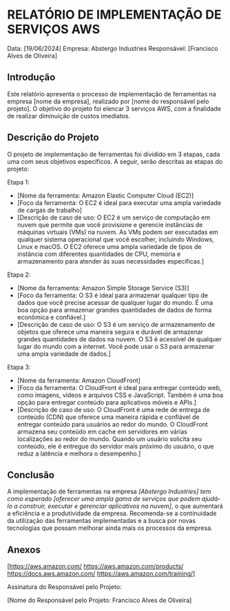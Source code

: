 # RELATÓRIO DE IMPLEMENTAÇÃO DE SERVIÇOS AWS

Data: [19/06/2024]
Empresa: Abstergo Industries 
Responsável: [Francisco Alves de Oliveira]

## Introdução
Este relatório apresenta o processo de implementação de ferramentas na empresa [nome da empresa], realizado por [nome do responsável pelo projeto]. O objetivo do projeto foi elencar 3 serviços AWS, com a finalidade de realizar diminuição de custos imediatos.

## Descrição do Projeto
O projeto de implementação de ferramentas foi dividido em 3 etapas, cada uma com seus objetivos específicos. A seguir, serão descritas as etapas do projeto:

Etapa 1: 
- [Nome da ferramenta: Amazon Elastic Computer Cloud (EC2)]
- [Foco da ferramenta: O EC2 é ideal para executar uma ampla variedade de cargas de trabalho]
- [Descrição de caso de uso: O EC2 é um serviço de computação em nuvem que permite que você provisione e gerencie instâncias de máquinas virtuais (VMs) na nuvem. As VMs podem ser executadas em qualquer sistema operacional que você escolher, incluindo Windows, Linux e macOS. O EC2 oferece uma ampla variedade de tipos de instância com diferentes quantidades de CPU, memória e armazenamento para atender às suas necessidades específicas.]

Etapa 2: 
- [Nome da ferramenta: Amazon Simple Storage Service (S3)]
- [Foco da ferramenta:  O S3 é ideal para armazenar qualquer tipo de dados que você precise acessar de qualquer lugar do mundo. É uma boa opção para armazenar grandes quantidades de dados de forma econômica e confiável.]
- [Descrição de caso de uso:  O S3 é um serviço de armazenamento de objetos que oferece uma maneira segura e durável de armazenar grandes quantidades de dados na nuvem. O S3 é acessível de qualquer lugar do mundo com a internet. Você pode usar o S3 para armazenar uma ampla variedade de dados.]

Etapa 3: 
- [Nome da ferramenta: Amazon CloudFront]
- [Foco da ferramenta:  O CloudFront é ideal para entregar conteúdo web, como imagens, vídeos e arquivos CSS e JavaScript. Também é uma boa opção para entregar conteúdo para aplicativos móveis e APIs.]
- [Descrição de caso de uso: O CloudFront é uma rede de entrega de conteúdo (CDN) que oferece uma maneira rápida e confiável de entregar conteúdo para usuários ao redor do mundo. O CloudFront armazena seu conteúdo em cache em servidores em várias localizações ao redor do mundo. Quando um usuário solicita seu conteúdo, ele é entregue do servidor mais próximo do usuário, o que reduz a latência e melhora o desempenho.]



## Conclusão
A implementação de ferramentas na empresa *[Abstergo Industries] tem como esperado [oferecer uma ampla gama de serviços que podem ajudá-lo a construir, executar e gerenciar aplicativos na nuvem]*, o que aumentará a eficiência e a produtividade da empresa. Recomenda-se a continuidade da utilização das ferramentas implementadas e a busca por novas tecnologias que possam melhorar ainda mais os processos da empresa.

## Anexos

[https://aws.amazon.com/ 
https://aws.amazon.com/products/
https://docs.aws.amazon.com/
https://aws.amazon.com/training/]

Assinatura do Responsável pelo Projeto:

[Nome do Responsável pelo Projeto: Francisco Alves de Oliveira]
